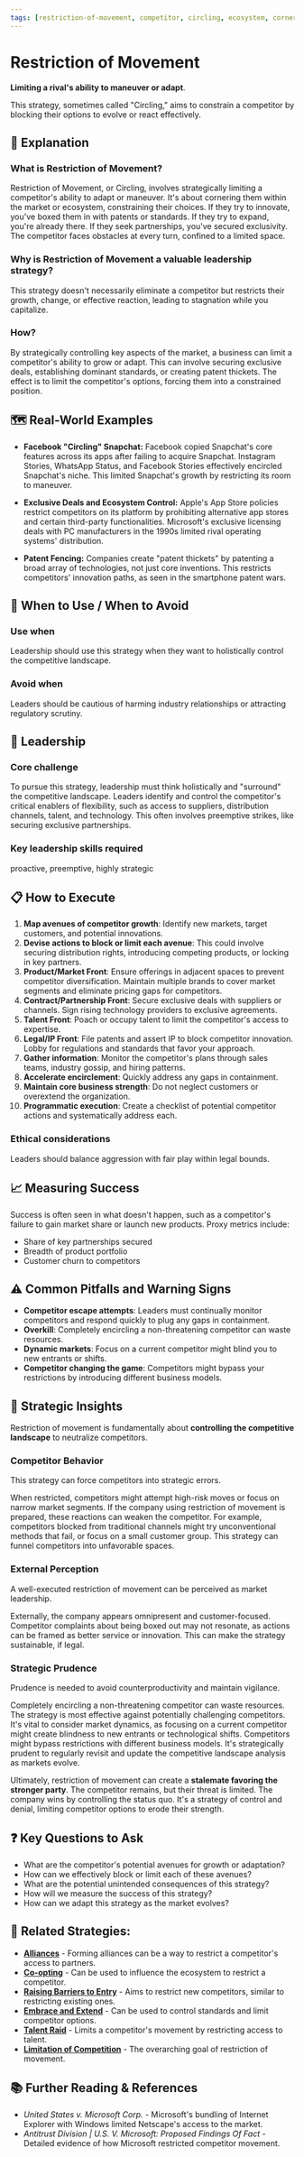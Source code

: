 ```yaml
---
tags: [restriction-of-movement, competitor, circling, ecosystem, cornering, constraint, control, limitation]
---
```


# Restriction of Movement

**Limiting a rival's ability to maneuver or adapt**.

This strategy, sometimes called "Circling," aims to constrain a competitor by blocking their options to evolve or react effectively.

## 🤔 **Explanation**

### What is Restriction of Movement?

Restriction of Movement, or Circling, involves strategically limiting a competitor's ability to adapt or maneuver. It's about cornering them within the market or ecosystem, constraining their choices. If they try to innovate, you've boxed them in with patents or standards. If they try to expand, you're already there. If they seek partnerships, you've secured exclusivity. The competitor faces obstacles at every turn, confined to a limited space.

### Why is Restriction of Movement a valuable leadership strategy?

This strategy doesn't necessarily eliminate a competitor but restricts their growth, change, or effective reaction, leading to stagnation while you capitalize.

### How?

By strategically controlling key aspects of the market, a business can limit a competitor's ability to grow or adapt. This can involve securing exclusive deals, establishing dominant standards, or creating patent thickets. The effect is to limit the competitor's options, forcing them into a constrained position.

## 🗺️ **Real-World Examples**

-   **Facebook "Circling" Snapchat:** Facebook copied Snapchat's core features across its apps after failing to acquire Snapchat. Instagram Stories, WhatsApp Status, and Facebook Stories effectively encircled Snapchat's niche. This limited Snapchat's growth by restricting its room to maneuver.

-   **Exclusive Deals and Ecosystem Control:** Apple's App Store policies restrict competitors on its platform by prohibiting alternative app stores and certain third-party functionalities. Microsoft's exclusive licensing deals with PC manufacturers in the 1990s limited rival operating systems' distribution.

-   **Patent Fencing:** Companies create "patent thickets" by patenting a broad array of technologies, not just core inventions. This restricts competitors' innovation paths, as seen in the smartphone patent wars.

## 🚦 **When to Use / When to Avoid**

### Use when

Leadership should use this strategy when they want to holistically control the competitive landscape.

### Avoid when

Leaders should be cautious of harming industry relationships or attracting regulatory scrutiny.

## 🎯 **Leadership**

### Core challenge

To pursue this strategy, leadership must think holistically and "surround" the competitive landscape. Leaders identify and control the competitor's critical enablers of flexibility, such as access to suppliers, distribution channels, talent, and technology. This often involves preemptive strikes, like securing exclusive partnerships.

### Key leadership skills required

proactive, preemptive, highly strategic

## 📋 **How to Execute**

1.  **Map avenues of competitor growth**: Identify new markets, target customers, and potential innovations.
2.  **Devise actions to block or limit each avenue**: This could involve securing distribution rights, introducing competing products, or locking in key partners.
3.  **Product/Market Front**: Ensure offerings in adjacent spaces to prevent competitor diversification. Maintain multiple brands to cover market segments and eliminate pricing gaps for competitors.
4.  **Contract/Partnership Front**: Secure exclusive deals with suppliers or channels. Sign rising technology providers to exclusive agreements.
5.  **Talent Front**: Poach or occupy talent to limit the competitor's access to expertise.
6.  **Legal/IP Front**: File patents and assert IP to block competitor innovation. Lobby for regulations and standards that favor your approach.
7.  **Gather information**: Monitor the competitor's plans through sales teams, industry gossip, and hiring patterns.
8.  **Accelerate encirclement**: Quickly address any gaps in containment.
9.  **Maintain core business strength**: Do not neglect customers or overextend the organization.
10. **Programmatic execution**: Create a checklist of potential competitor actions and systematically address each.

### Ethical considerations

Leaders should balance aggression with fair play within legal bounds.

## 📈 **Measuring Success**

Success is often seen in what doesn't happen, such as a competitor's failure to gain market share or launch new products. Proxy metrics include:

-   Share of key partnerships secured
-   Breadth of product portfolio
-   Customer churn to competitors

## ⚠️ **Common Pitfalls and Warning Signs**

-   **Competitor escape attempts**: Leaders must continually monitor competitors and respond quickly to plug any gaps in containment.
-   **Overkill**: Completely encircling a non-threatening competitor can waste resources.
-   **Dynamic markets**: Focus on a current competitor might blind you to new entrants or shifts.
-   **Competitor changing the game**: Competitors might bypass your restrictions by introducing different business models.

## 🧠 **Strategic Insights**

Restriction of movement is fundamentally about **controlling the competitive landscape** to neutralize competitors.

###   Competitor Behavior

This strategy can force competitors into strategic errors.

When restricted, competitors might attempt high-risk moves or focus on narrow market segments. If the company using restriction of movement is prepared, these reactions can weaken the competitor. For example, competitors blocked from traditional channels might try unconventional methods that fail, or focus on a small customer group. This strategy can funnel competitors into unfavorable spaces.

###   External Perception

A well-executed restriction of movement can be perceived as market leadership.

Externally, the company appears omnipresent and customer-focused. Competitor complaints about being boxed out may not resonate, as actions can be framed as better service or innovation. This can make the strategy sustainable, if legal.

###   Strategic Prudence

Prudence is needed to avoid counterproductivity and maintain vigilance.

Completely encircling a non-threatening competitor can waste resources. The strategy is most effective against potentially challenging competitors. It's vital to consider market dynamics, as focusing on a current competitor might create blindness to new entrants or technological shifts. Competitors might bypass restrictions with different business models. It's strategically prudent to regularly revisit and update the competitive landscape analysis as markets evolve.

Ultimately, restriction of movement can create a **stalemate favoring the stronger party**. The competitor remains, but their threat is limited. The company wins by controlling the status quo. It's a strategy of control and denial, limiting competitor options to erode their strength.

## ❓ **Key Questions to Ask**

-   What are the competitor's potential avenues for growth or adaptation?
-   How can we effectively block or limit each of these avenues?
-   What are the potential unintended consequences of this strategy?
-   How will we measure the success of this strategy?
-   How can we adapt this strategy as the market evolves?

## 🔀 **Related Strategies:**

-   [**Alliances**](/strategies/ecosystem/alliances) - Forming alliances can be a way to restrict a competitor's access to partners.
-   [**Co-opting**](/strategies/ecosystem/co-opting) - Can be used to influence the ecosystem to restrict a competitor.
-   [**Raising Barriers to Entry**](/strategies/defensive/raising-barriers-to-entry) - Aims to restrict new competitors, similar to restricting existing ones.
-   [**Embrace and Extend**](/strategies/ecosystem/embrace-and-extend) - Can be used to control standards and limit competitor options.
-   [**Talent Raid**](/strategies/competitor/talent-raid) - Limits a competitor's movement by restricting access to talent.
-   [**Limitation of Competition**](/strategies/defensive/limitation-of-competition) - The overarching goal of restriction of movement.

## 📚 **Further Reading & References**

-   *United States v. Microsoft Corp.* - Microsoft's bundling of Internet Explorer with Windows limited Netscape's access to the market.
-   *Antitrust Division | U.S. V. Microsoft: Proposed Findings Of Fact* - Detailed evidence of how Microsoft restricted competitor movement.